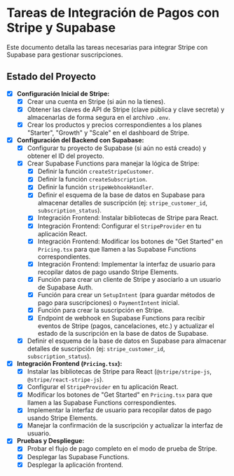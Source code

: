 # Tareas de Integración de Pagos con Stripe y Supabase

Este documento detalla las tareas necesarias para integrar Stripe con Supabase para gestionar suscripciones.

## Estado del Proyecto

*   [x] **Configuración Inicial de Stripe:**
    *   [x] Crear una cuenta en Stripe (si aún no la tienes).
    *   [x] Obtener las claves de API de Stripe (clave pública y clave secreta) y almacenarlas de forma segura en el archivo `.env`.
    *   [x] Crear los productos y precios correspondientes a los planes "Starter", "Growth" y "Scale" en el dashboard de Stripe.
*   [x] **Configuración del Backend con Supabase:**
    *   [x] Configurar tu proyecto de Supabase (si aún no está creado) y obtener el ID del proyecto.
    *   [x] Crear Supabase Functions para manejar la lógica de Stripe:
        *   [x] Definir la función `createStripeCustomer`.
        *   [x] Definir la función `createSubscription`.
        *   [x] Definir la función `stripeWebhookHandler`.
        *   [x] Definir el esquema de la base de datos en Supabase para almacenar detalles de suscripción (ej: `stripe_customer_id`, `subscription_status`).
        *   [x] Integración Frontend: Instalar bibliotecas de Stripe para React.
        *   [x] Integración Frontend: Configurar el `StripeProvider` en tu aplicación React.
        *   [x] Integración Frontend: Modificar los botones de "Get Started" en `Pricing.tsx` para que llamen a las Supabase Functions correspondientes.
        *   [x] Integración Frontend: Implementar la interfaz de usuario para recopilar datos de pago usando Stripe Elements.
        *   [x] Función para crear un cliente de Stripe y asociarlo a un usuario de Supabase Auth.
        *   [x] Función para crear un `SetupIntent` (para guardar métodos de pago para suscripciones) o `PaymentIntent` inicial.
        *   [x] Función para crear la suscripción en Stripe.
        *   [x] Endpoint de webhook en Supabase Functions para recibir eventos de Stripe (pagos, cancelaciones, etc.) y actualizar el estado de la suscripción en la base de datos de Supabase.
    *   [x] Definir el esquema de la base de datos en Supabase para almacenar detalles de suscripción (ej: `stripe_customer_id`, `subscription_status`).
*   [x] **Integración Frontend (`Pricing.tsx`):**
    *   [x] Instalar las bibliotecas de Stripe para React (`@stripe/stripe-js`, `@stripe/react-stripe-js`).
    *   [x] Configurar el `StripeProvider` en tu aplicación React.
    *   [x] Modificar los botones de "Get Started" en `Pricing.tsx` para que llamen a las Supabase Functions correspondientes.
    *   [x] Implementar la interfaz de usuario para recopilar datos de pago usando Stripe Elements.
    *   [x] Manejar la confirmación de la suscripción y actualizar la interfaz de usuario.
*   [x] **Pruebas y Despliegue:**
    *   [x] Probar el flujo de pago completo en el modo de prueba de Stripe.
    *   [x] Desplegar las Supabase Functions.
    *   [x] Desplegar la aplicación frontend.